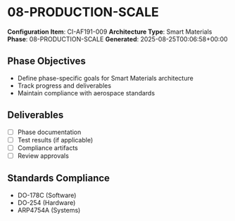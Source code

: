 # 08-PRODUCTION-SCALE

**Configuration Item**: CI-AF191-009
**Architecture Type**: Smart Materials
**Phase**: 08-PRODUCTION-SCALE
**Generated**: 2025-08-25T00:06:58+00:00

## Phase Objectives
- Define phase-specific goals for Smart Materials architecture
- Track progress and deliverables
- Maintain compliance with aerospace standards

## Deliverables
- [ ] Phase documentation
- [ ] Test results (if applicable)
- [ ] Compliance artifacts
- [ ] Review approvals

## Standards Compliance
- DO-178C (Software)
- DO-254 (Hardware)
- ARP4754A (Systems)
